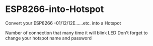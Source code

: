 # ESP8266-into-Hotspot
Convert your ESP8266 -01/12/12E......etc. into a Hotspot

Number of connection that many time it will blink LED
Don't forget to change your hotspot name and password
